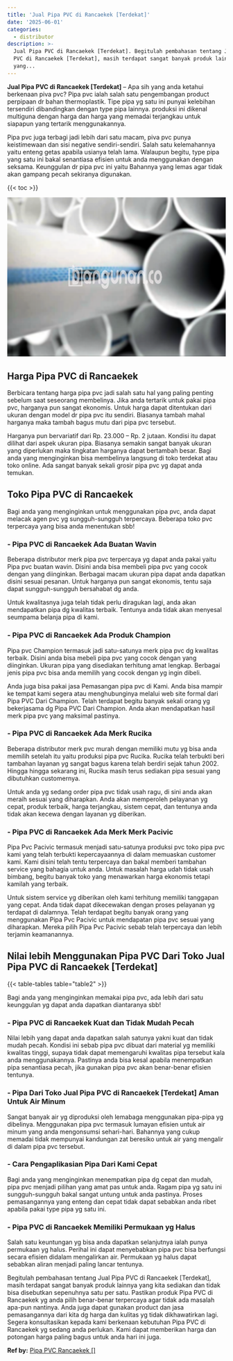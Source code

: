 ```yaml
---
title: 'Jual Pipa PVC di Rancaekek [Terdekat]'
date: '2025-06-01'
categories:
  - distributor
description: >-
  Jual Pipa PVC di Rancaekek [Terdekat]. Begitulah pembahasan tentang Jual Pipa
  PVC di Rancaekek [Terdekat], masih terdapat sangat banyak produk lainnya
  yang...
---
```


**Jual Pipa PVC di Rancaekek \[Terdekat\]** – Apa sih yang anda ketahui berkenaan piva pvc? Pipa pvc ialah salah satu pengembangan product perpipaan dr bahan thermoplastik. Tipe pipa yg satu ini punyai kelebihan tersendiri dibandingkan dengan type pipa lainnya. produksi ini dikenal multiguna dengan harga dan harga yang memadai terjangkau untuk siapapun yang tertarik menggunakannya.

Pipa pvc juga terbagi jadi lebih dari satu macam, piva pvc punya keistimewaan dan sisi negative sendiri-sendiri. Salah satu kelemahannya yaitu enteng getas apabila usianya telah lama. Walaupun begitu, type pipa yang satu ini bakal senantiasa efisien untuk anda menggunakan dengan seksama. Keunggulan dr pipa pvc ini yaitu Bahannya yang lemas agar tidak akan gampang pecah sekiranya digunakan.

{{< toc >}}

![Jual Pipa PVC di Rancaekek [Terdekat]](/images/jaul-pipa-pvc-30.png)

## Harga Pipa PVC di Rancaekek

Berbicara tentang harga pipa pvc jadi salah satu hal yang paling penting sebelum saat seseorang membelinya. Jika anda tertarik untuk pakai pipa pvc, harganya pun sangat ekonomis. Untuk harga dapat ditentukan dari ukuran dengan model dr pipa pvc itu sendiri. Biasanya tambah mahal harganya maka tambah bagus mutu dari pipa pvc tersebut.

Harganya pun bervariatif dari Rp. 23.000 – Rp. 2 jutaan. Kondisi itu dapat dilihat dari aspek ukuran pipa. Biasanya semakin sangat banyak ukuran yang diperlukan maka tingkatan harganya dapat bertambah besar. Bagi anda yang menginginkan bisa membelinya langsung di toko terdekat atau toko online. Ada sangat banyak sekali grosir pipa pvc yg dapat anda temukan.

## Toko Pipa PVC di Rancaekek

Bagi anda yang menginginkan untuk menggunakan pipa pvc, anda dapat melacak agen pvc yg sungguh-sungguh terpercaya. Beberapa toko pvc terpercaya yang bisa anda menentukan sbb!

### \- Pipa PVC di Rancaekek Ada Buatan Wavin

Beberapa distributor merk pipa pvc terpercaya yg dapat anda pakai yaitu Pipa pvc buatan wavin. Disini anda bisa membeli pipa pvc yang cocok dengan yang diinginkan. Berbagai macam ukuran pipa dapat anda dapatkan disini sesuai pesanan. Untuk harganya pun sangat ekonomis, tentu saja dapat sungguh-sungguh bersahabat dg anda.

Untuk kwalitasnya juga telah tidak perlu diragukan lagi, anda akan mendapatkan pipa dg kwalitas terbaik. Tentunya anda tidak akan menyesal seumpama belanja pipa di kami.

### \- Pipa PVC di Rancaekek Ada Produk Champion

Pipa pvc Champion termasuk jadi satu-satunya merk pipa pvc dg kwalitas terbaik. Disini anda bisa mebeli pipa pvc yang cocok dengan yang diinginkan. Ukuran pipa yang disediakan terhitung amat lengkap. Berbagai jenis pipa pvc bisa anda memilih yang cocok dengan yg ingin dibeli.

Anda juga bisa pakai jasa Pemasangan pipa pvc di Kami. Anda bisa mampir ke tempat kami segera atau menghubunginya melalui web site formal dari Pipa PVC Dari Champion. Telah terdapat begitu banyak sekali orang yg bekerjasama dg Pipa PVC Dari Champion. Anda akan mendapatkan hasil merk pipa pvc yang maksimal pastinya.

### \- Pipa PVC di Rancaekek Ada Merk Rucika

Beberapa distributor merk pvc murah dengan memiliki mutu yg bisa anda memilih setelah itu yaitu produksi pipa pvc Rucika. Rucika telah terbukti beri tambahan layanan yg sangat bagus karena telah berdiri sejak tahun 2002. Hingga hingga sekarang ini, Rucika masih terus sediakan pipa sesuai yang dibutuhkan customernya.

Untuk anda yg sedang order pipa pvc tidak usah ragu, di sini anda akan meraih sesuai yang diharapkan. Anda akan memperoleh pelayanan yg cepat, produk terbaik, harga terjangkau, sistem cepat, dan tentunya anda tidak akan kecewa dengan layanan yg diberikan.

### \- Pipa PVC di Rancaekek Ada Merk Merk Pacivic

Pipa Pvc Pacivic termasuk menjadi satu-satunya produksi pvc toko pipa pvc kami yang telah terbukti kepercayaannya di dalam memuaskan customer kami. Kami disini telah tentu terpercaya dan bakal memberi tambahan service yang bahagia untuk anda. Untuk masalah harga udah tidak usah bimbang, begitu banyak toko yang menawarkan harga ekonomis tetapi kamilah yang terbaik.

Untuk sistem service yg diberikan oleh kami terhitung memiliki tanggapan yang cepat. Anda tidak dapat dikecewakan dengan proses pelayanan yg terdapat di dalamnya. Telah terdapat begitu banyak orang yang menggunakan Pipa Pvc Pacivic untuk mendapatan pipa pvc sesuai yang diharapkan. Mereka pilih Pipa Pvc Pacivic sebab telah terpercaya dan lebih terjamin keamanannya.

## Nilai lebih Menggunakan Pipa PVC Dari Toko Jual Pipa PVC di Rancaekek \[Terdekat\]

{{< table-tables table="table2" >}}

Bagi anda yang menginginkan memakai pipa pvc, ada lebih dari satu keunggulan yg dapat anda dapatkan diantaranya sbb!

### \- Pipa PVC di Rancaekek Kuat dan Tidak Mudah Pecah

Nilai lebih yang dapat anda dapatkan salah satunya yakni kuat dan tidak mudah pecah. Kondisi ini sebab pipa pvc dibuat dari material yg memiliki kwalitas tinggi, supaya tidak dapat memengaruhi kwalitas pipa tersebut kala anda menggunakannya. Pastinya anda bisa kesal apabila menempatkan pipa senantiasa pecah, jika gunakan pipa pvc akan benar-benar efisien tentunya.

### \- Pipa Dari Toko Jual Pipa PVC di Rancaekek \[Terdekat\] Aman Untuk Air Minum

Sangat banyak air yg diproduksi oleh lemabaga menggunakan pipa-pipa yg dibelinya. Menggunakan pipa pvc termasuk lumayan efisien untuk air minum yang anda mengonsumsi sehari-hari. Bahannya yang cukup memadai tidak mempunyai kandungan zat beresiko untuk air yang mengalir di dalam pipa pvc tersebut.

### \- Cara Pengaplikasian Pipa Dari Kami Cepat

Bagi anda yang menginginkan menempatkan pipa dg cepat dan mudah, pipa pvc menjadi pilihan yang amat pas untuk anda. Ragam pipa yg satu ini sungguh-sungguh bakal sangat untung untuk anda pastinya. Proses pemasangannya yang enteng dan cepat tidak dapat sebabkan anda ribet apabila pakai type pipa yg satu ini.

### \- Pipa PVC di Rancaekek Memiliki Permukaan yg Halus

Salah satu keuntungan yg bisa anda dapatkan selanjutnya ialah punya permukaan yg halus. Perihal ini dapat menyebabkan pipa pvc bisa berfungsi secara efisien didalam mengalirkan air. Permukaan yg halus dapat sebabkan aliran menjadi paling lancar tentunya.

Begitulah pembahasan tentang Jual Pipa PVC di Rancaekek \[Terdekat\], masih terdapat sangat banyak produk lainnya yang kita sediakan dan tidak bisa disebutkan sepenuhnya satu per satu. Pastikan produk Pipa PVC di Rancaekek yg anda pilih benar-benar terpercaya agar tidak ada masalah apa-pun nantinya. Anda juga dapat gunakan product dan jasa pemasangannya dari kita dg harga dan kulitas yg tidak dikhawatirkan lagi. Segera konsultasikan kepada kami berkenaan kebutuhan Pipa PVC di Rancaekek yg sedang anda perlukan. Kami dapat memberikan harga dan potongan harga paling bagus untuk anda hari ini juga.

**Ref by:** [Pipa PVC Rancaekek []](https://id.wikipedia.org/wiki/Pipa)
